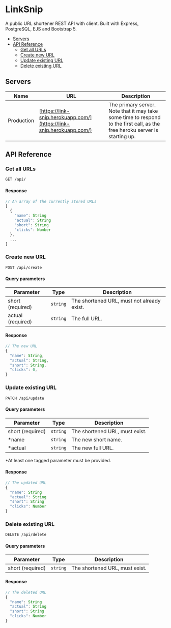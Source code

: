 # LinkSnip

A public URL shortener REST API with client. Built with Express, PostgreSQL, EJS and Bootstrap 5.

- [Servers](#servers)
- [API Reference](#api-reference)
  - [Get all URLs](#get-all-urls)
  - [Create new URL](#create-new-url)
  - [Update existing URL](#update-existing-url)
  - [Delete existing URL](#delete-existing-url)

## Servers

| Name       | URL                                                                  | Description                                                                                                                 |
| ---------- | -------------------------------------------------------------------- | --------------------------------------------------------------------------------------------------------------------------- |
| Production | [https://link-snip.herokuapp.com/](https://link-snip.herokuapp.com/) | The primary server. Note that it may take some time to respond to the first call, as the free heroku server is starting up. |

## API Reference

### Get all URLs

```HTTP
GET /api/
```

#### Response

```ts
// An array of the currently stored URLs
[
  {
    "name": String
    "actual": String
    "short": String
    "clicks": Number
  },
  ...
]
```

### Create new URL

```HTTP
POST /api/create
```

#### Query parameters

| Parameter         | Type     | Description                                |
| ----------------- | -------- | ------------------------------------------ |
| short (required)  | `string` | The shortened URL, must not already exist. |
| actual (required) | `string` | The full URL.                              |

#### Response

```ts
// The new URL
{
  "name": String,
  "actual": String,
  "short": String,
  "clicks": 0,
}
```

### Update existing URL

```HTTP
PATCH /api/update
```

#### Query parameters

| Parameter        | Type     | Description                    |
| ---------------- | -------- | ------------------------------ |
| short (required) | `string` | The shortened URL, must exist. |
| \*name           | `string` | The new short name.            |
| \*actual         | `string` | The new full URL.              |

\*At least one tagged parameter must be provided.

#### Response

```ts
// The updated URL
{
  "name": String
  "actual": String
  "short": String
  "clicks": Number
}
```

### Delete existing URL

```HTTP
DELETE /api/delete
```

#### Query parameters

| Parameter        | Type     | Description                    |
| ---------------- | -------- | ------------------------------ |
| short (required) | `string` | The shortened URL, must exist. |

#### Response

```ts
// The deleted URL
{
  "name": String
  "actual": String
  "short": String
  "clicks": Number
}
```
